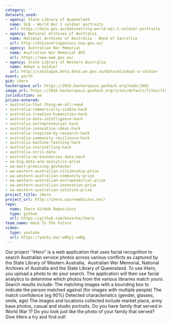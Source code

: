 ```yaml
---
category: ''
datasets_used:
- agency: State Library of Queensland
  name: SLQ - World War 1 soldier portraits
  url: https://data.gov.au/dataset/slq-world-war-1-soldier-portraits
- agency: National Archives of Australia
  name: National Archives of Australia - Bond of Sacrifice
  url: http://discoveringanzacs.naa.gov.au/
- agency: Australian War Memorial
  name: Australian War Memorial API
  url: https://www.awm.gov.au/
- agency: State Library of Western Australia
  name: Adopt a Soldier
  url: http://catalogue.beta.data.wa.gov.au/dataset/adopt-a-soldier
event: perth
gid: ihero
hackerspace_url: https://2016.hackerspace.govhack.org/node/2981
image_url: https://2016.hackerspace.govhack.org/sites/default/files/field/image/Hack_to_the_Future_600x267.png
jurisdiction: wa
prizes-entered:
- australia-that-thing-we-all-need
- australia-commerically-viable-hack
- australia-creative-humanities-hack
- australia-data-intelligence-hack
- australia-entrepreneurial-hack
- australia-innovative-ideas-hack
- australia-inspired-by-research-hack
- australia-community-resilience-hack
- australia-machine-learning-hack
- australia-storytelling-hack
- australia-ncris-data
- australia-no-boundaries-data-hack
- wa-big-data-and-analytics-prize
- wa-most-promising-govhacker
- wa-western-australian-citizenship-price
- wa-western-australian-community-prize
- wa-western-australian-entrepeneurial-prize
- wa-western-australian-innovation-prize
- wa-western-australian-solution-prize
project_title: iHero
project_url: http://ihero.azurewebsites.net/
repo:
  name: Ihero GitHub Repository
  type: github
  url: https://github.com/kovorka/ihero
team_name: Hack To The Future
video:
  type: youtube
  url: https://youtu.be/-w0Gyj-umNg
---
```


Our project ''iHero" is a web application that uses facial recognition to search Australian service photos across various conflicts as captured by the State Library of Western Australia,  Australian War Memorial, National Archives of Australia and the State Library of Queensland.
To use iHero, you upload a photo to do your search. The application will then use facial analytics to determine which photos from the various libraries match yours.
Search results include:
The matching images with a bounding box to indicate the person matched against (for images with multiple people)
The match confidence (eg 90%)
Detected characteristics (gender, glasses, smile, age)
The images and locations collected include market place, army base photos, casual and studio portraits.
Do you have family that served in World War 1? Do you look just like the photo of your family that served?  Give iHero a try and find out!